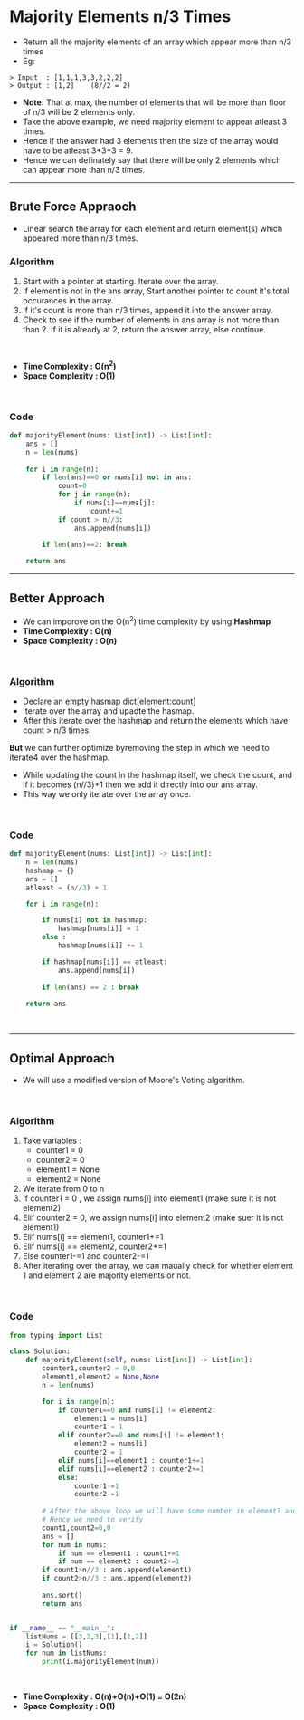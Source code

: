 # Majority Elements n/3 Times 

- Return all the majority elements of an array which appear more than n/3 times 
- Eg: 
```
> Input  : [1,1,1,3,3,2,2,2]
> Output : [1,2]    (8//2 = 2)
```
- **Note:** That at max, the number of elements that will be more than floor of n/3 will be 2 elements only. 
- Take the above example, we need majority element to appear atleast 3 times. 
- Hence if the answer had 3 elements then the size of the array would have to be atleast 3+3+3 = 9. 
- Hence we can definately say that there will be only 2 elements which can appear more than n/3 times.

---

## Brute Force Appraoch 

- Linear search the array for each element and return element(s) which appeared more than n/3 times.

### Algorithm 

1. Start with a pointer at starting. Iterate over the array.
2. If element is not in the ans array, Start another pointer to count it's total occurances in the array. 
3. If it's count is more than n/3 times, append it into the answer array. 
4. Check to see if the number of elements in ans array is not more than than 2. If it is already at 2, return the answer array, else continue. 

<br>

- **Time Complexity : O(n<sup>2</sup>)**
- **Space Complexity : O(1)**

<br>

### Code 

```python
def majorityElement(nums: List[int]) -> List[int]:
    ans = []
    n = len(nums)
    
    for i in range(n):
        if len(ans)==0 or nums[i] not in ans:
            count=0
            for j in range(n):
                if nums[i]==nums[j]:
                    count+=1
            if count > n//3:
                ans.append(nums[i])

        if len(ans)==2: break
    
    return ans
```

---

## Better Approach 

- We can imporove on the O(n<sup>2</sup>) time complexity by using **Hashmap**
- **Time Complexity : O(n)**
- **Space Complexity : O(n)**

<br>

### Algorithm 

- Declare an empty hasmap dict[element:count]
- Iterate over the array and upadte the hasmap.
- After this iterate over the hashmap and return the elements which have count > n/3 times. 

**But** we can further optimize byremoving the step in which we need to iterate4 over the hashmap.

- While updating the count in the hashmap itself, we check the count, and if it becomes (n//3)+1 then we add it directly into our ans array. 
- This way we only iterate over the array once.

<br>

### Code 

```python
def majorityElement(nums: List[int]) -> List[int]:
    n = len(nums)
    hashmap = {}
    ans = []
    atleast = (n//3) + 1

    for i in range(n):

        if nums[i] not in hashmap:
            hashmap[nums[i]] = 1
        else : 
            hashmap[nums[i]] += 1

        if hashmap[nums[i]] == atleast:
            ans.append(nums[i])
        
        if len(ans) == 2 : break 
    
    return ans
```
<br>

---

## Optimal Approach 

- We will use a modified version of Moore's Voting algorithm.

<br>

### Algorithm 

1. Take variables : 
    - counter1 = 0
    - counter2 = 0
    - element1 = None
    - element2 = None
2. We iterate from 0 to n
3. If counter1 = 0 , we assign nums[i] into element1 (make sure it is not element2)
4. Elif counter2 = 0, we assign nums[i] into element2 (make suer it is not element1)
5. Elif nums[i] == element1, counter1+=1 
6. Elif nums[i] == element2, counter2+=1 
7. Else counter1-=1 and counter2-=1
8. After iterating over the array, we can maually check for whether element 1 and element 2 are majority elements or not. 

<br>

### Code 

```python
from typing import List 

class Solution:
    def majorityElement(self, nums: List[int]) -> List[int]:
        counter1,counter2 = 0,0
        element1,element2 = None,None 
        n = len(nums)

        for i in range(n):
            if counter1==0 and nums[i] != element2:
                element1 = nums[i]
                counter1 = 1
            elif counter2==0 and nums[i] != element1:
                element2 = nums[i]
                counter2 = 1
            elif nums[i]==element1 : counter1+=1
            elif nums[i]==element2 : counter2+=1
            else:
                counter1-=1
                counter2-=1
        
        # After the above loop we will have some number in element1 and element2, but cannot say for sure they are the mojority elements (in case there might not be any majority elements)
        # Hence we need to verify
        count1,count2=0,0
        ans = []
        for num in nums:
            if num == element1 : count1+=1
            if num == element2 : count2+=1 
        if count1>n//3 : ans.append(element1)
        if count2>n//3 : ans.append(element2)
        
        ans.sort() 
        return ans


if __name__ == "__main__":
    listNums = [[3,2,3],[1],[1,2]]
    i = Solution()
    for num in listNums:
        print(i.majorityElement(num))
```
<br>

- **Time Complexity : O(n)+O(n)+O(1) = O(2n)**
- **Space Complexity : O(1)**